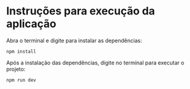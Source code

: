 # Instruções para execução da aplicação

Abra o terminal e digite para instalar as dependências:

```
npm install
```

Após a instalação das dependências, digite no terminal para executar o projeto:

```
npm run dev
```
